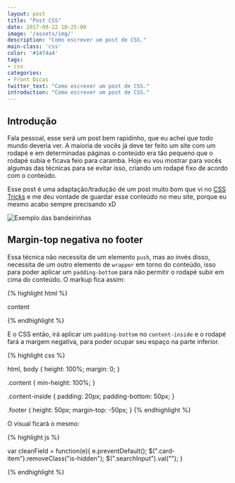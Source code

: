 ```yaml
---
layout: post
title: "Post CSS"
date: 2017-09-22 10:25:00
image: '/assets/img/'
description: "Como escrever um post de CSS."
main-class: 'css'
color: '#1474a4'
tags:
- css
categories:
- Front Dicas
twitter_text: "Como escrever um post de CSS."
introduction: "Como escrever um post de CSS."
---
```



## Introdução

Fala pessoal, esse será um post bem rapidinho, que eu achei que todo mundo deveria ver. A maioria de vocês já deve ter feito um site com um rodapé e em determinadas páginas o conteúdo era tão pequeno que o rodapé subia e ficava feio para caramba. Hoje eu vou mostrar para vocês algumas das técnicas para se evitar isso, criando um rodapé fixo de acordo com o conteúdo.

Esse post é uma adaptação/tradução de um post muito bom que vi no [CSS Tricks](https://css-tricks.com/couple-takes-sticky-footer/) e me deu vontade de guardar esse conteúdo no meu site, porque eu mesmo acabo sempre precisando xD



![Exemplo das bandeirinhas](https://willianjusten.com.br/assets/img/lyef-flags/flags.png)




## Margin-top negativa no footer

Essa técnica não necessita de um elemento `push`, mas ao invés disso, necessita de um outro elemento de `wrapper` em torno do conteúdo, isso para poder aplicar um `padding-bottom` para não permitir o rodapé subir em cima do conteúdo. O markup fica assim:

{% highlight html %}


<body>
     <div class="content">
          <div class="content-inside">
               content
          </div>
     </div>
     <footer class="footer"></footer>
</body>

{% endhighlight %}

E o CSS então, irá aplicar um `padding-bottom` no `content-inside` e o rodapé fará a margem negativa, para poder ocupar seu espaço na parte inferior.

{% highlight css %}


html, body {
     height: 100%;
     margin: 0;
}

.content {
     min-height: 100%;
}

.content-inside {
     padding: 20px;
     padding-bottom: 50px;
}

.footer {
     height: 50px;
     margin-top: -50px;
}
{% endhighlight %}

O visual ficará o mesmo:


{% highlight js %}

var cleanField = function(e){
     e.preventDefault();
     $(".card-item").removeClass("is-hidden");
     $(".searchInput").val("");
}


{% endhighlight %}

